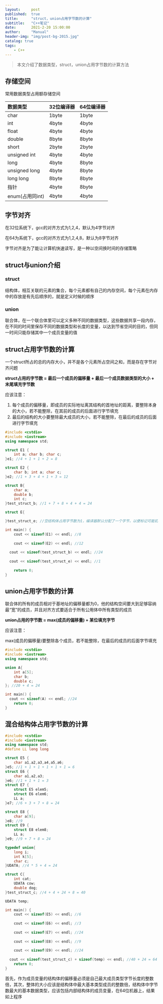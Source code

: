 ```yaml
---
layout:     post
published:  true
title:      "struct，union占用字节数的计算"
subtitle:   "C++笔记"
date:       2021-2-20 15:00:00
author:     "Manual"
header-img: "img/post-bg-2015.jpg"
catalog: true
tags:
    - C++
---
```


> 本文介绍了数据类型，struct，union占用字节数的计算方法

## 存储空间

常用数据类型占用额存储空间

| 数据类型        | 32位编译器 | 64位编译器 |
| :-------------- | :--------- | :--------- |
| char            | 1byte      | 1byte      |
| int             | 4byte      | 4byte      |
| float           | 4byte      | 4byte      |
| double          | 8byte      | 8byte      |
| short           | 2byte      | 2byte      |
| unsigned int    | 4byte      | 4byte      |
| long            | 4byte      | 8byte      |
| unsigned long   | 4byte      | 8byte      |
| long long       | 8byte      | 8byte      |
| 指针            | 4byte      | 8byte      |
| enum(占用同int) | 4byte      | 4byte      |

## 字节对齐

在32位系统下，gcc的对齐方式为1,2,4，默认为4字节对齐

在64为系统下，gcc的对齐方式为1,2,4,8，默认为8字节对齐

字节对齐是为了能让计算机快速读写，是一种以空间换时间的存储策略

## struct与union介绍

### struct

结构体，相互关联的元素的集合，每个元素都有自己的内存空间，每个元素在内存中的存放是有先后顺序的，就是定义时候的顺序

### union

联合体，在一个联合体里可以定义多种不同的数据类型，这些数据共享一段内存，在不同的时间里保存不同的数据类型和长度的变量，以达到节省空间的目的，但同一时间只能存储其中一个成员变量的值

## struct占用字节数的计算

一个struct所占的总的内存大小，并不是各个元素所占空间之和，而是存在字节对齐问题

**struct占用的字节数 = 最后一个成员的偏移量 + 最后一个成员数据类型的大小 + 末尾填充字节数**

应该注意：

1. 每个成员的偏移量，即成员的实际地址离其结构的首地址的距离，要整除本身的大小，若不能整除，在其前的成员的后面进行字节填充
2. 最后的结构的大小要整除最大成员的大小，若不能整除，在最后的成员的后面进行字节填充

```c++
#include <cstdio>
#include <iostream>
using namespace std;

struct E1 {
	int a; char b; char c;
}e1; //4 + 1 + 1 + 2 = 8

struct E2 {
	char b; int a; char c;
}e2; //1 + 3 + 4 + 1 + 3 = 12

struct B{
    char a;
    double b;
    int c;
}test_struct_b; //1 + 7 + 8 + 4 + 4 = 24

struct E{

}test_struct_e; //空结构体占用字节数为1，编译器默认分配了一个字节，以便标记可能初始化的类实例，同时使空类占用的空间也最少（即1字节）

int main() {
	cout << sizeof(E1) << endl; //8
	
	cout << sizeof(E2) << endl; //12
  
  cout << sizeof(test_struct_b) << endl; //24
  
  cout << sizeof(test_struct_e) << endl; //1
  
	return 0;
}
```

## union占用字节数的计算

联合体的所有的成员相对于基地址的偏移量都为0，他的结构空间要大到足够容纳最“宽”的成员，并且对齐方式要适合于所有公用体中所有类型的成员

**union占用的字节数 = max(成员的偏移量) + 某位填充字节**

应该注意：

max(成员的偏移量)要整除各个成员，若不能整除，在最后的成员的后面字节填充

```c++
#include <cstdio>
#include <iostream>
using namespace std;

union A{
    int a[5];
    char b;
    double c;
}; //20 + 4 = 24

int main() {
  cout << sizeof(A) << endl; //24
	return 0;
}
```

## 混合结构体占用字节数的计算

```c++
#include <cstdio>
#include <iostream>
using namespace std;
#define LL long long 

struct E5 {
	char a1,a2,a3,a4,a5,a6;
}e5; //1 + 1 + 1 + 1 + 1 + 1 = 6
struct E6 {
	char a1,a2,a3;
}e6; //1 + 1 + 1 = 3
struct E7 {
	struct E5 elem5;
	struct E6 elem6;
	LL a;
}e7; //6 + 3 + 7 + 8 = 24

struct E8 {
	char a[9];
}e8; //9
struct E9 {
	struct E8 elem8;
	LL a;
}e9; //9 + 7 + 8 = 24

typedef union{
    long i;
    int k[5];
    char c;
}UDATA; //4 * 5 + 4 = 24

struct C{
    int cat;
    UDATA cow;
    double dog;
}test_struct_c; //4 + 4 + 24 + 8 = 40

UDATA temp;

int main() {
	cout << sizeof(E5) << endl; //6
  
	cout << sizeof(E6) << endl; //3
  
	cout << sizeof(E7) << endl; //24
	
	cout << sizeof(E8) << endl; //9
  
	cout << sizeof(E9) << endl; //24
  
  cout << sizeof(test_struct_c) + sizeof(temp) << endl; //40 + 24 = 64
	return 0;
}
```

首先，作为成员变量的结构体的偏移量必须是自己最大成员类型字节长度的整数倍，其次，整体的大小应该是结构体中最大基本类型成员的整数倍，结构体中字节数最大的基本数据类型，应该包括内部结构体的成员变量，在64位机器上，结果如上程序
